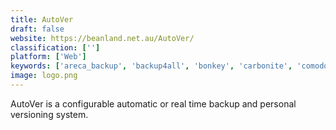 ```yaml
---
title: AutoVer
draft: false 
website: https://beanland.net.au/AutoVer/
classification: ['']
platform: ['Web']
keywords: ['areca_backup', 'backup4all', 'bonkey', 'carbonite', 'comodo_online_backup', 'crashplan_pro', 'duplicati', 'idrive', 'mozy', 'mypcbackup', 'norton_online_backup', 'putty', 'syncback', 'syncrify', 'systweak_right_backup', 'tonido', 'truck', 'rsync']
image: logo.png
---
```

AutoVer is a configurable automatic or real time backup and personal versioning system.